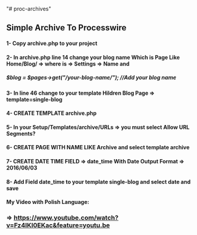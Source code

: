 "# proc-archives" 
## Simple Archive To Processwire

#### 1- Copy archive.php to your project
#### 2- In archive.php line 14 change your blog name Which is Page Like Home/Blog/ => where is => Settings => Name and
##### $blog = $pages->get("/your-blog-name/"); //Add your blog name
#### 3- In line 46 change to your template Hildren Blog Page => template=single-blog 
#### 4- CREATE TEMPLATE archive.php
#### 5- In your Setup/Templates/archive/URLs => you must select Allow URL Segments?
#### 6- CREATE PAGE WITH NAME LIKE Archive and select template archive
#### 7- CREATE DATE TIME FIELD => date_time With Date Output Format => 2016/06/03
#### 8- Add Field date_time to your template single-blog and select date and save
#### My Video with Polish Language:
### => https://www.youtube.com/watch?v=Fz4lKI0EKac&feature=youtu.be